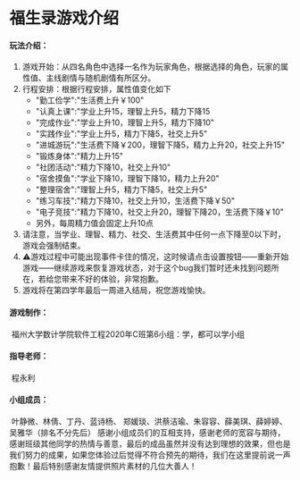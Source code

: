 # 福生录游戏介绍

#### 玩法介绍：

1. 游戏开始：从四名角色中选择一名作为玩家角色，根据选择的角色，玩家的属性值、主线剧情与随机剧情有所区分。
2. 行程安排：根据行程安排，属性值变化如下
   - "勤工俭学":"生活费上升￥100"
   - "认真上课":"学业上升15，理智上升5，精力下降15
   - "完成作业":"学业上升10，理智上升5，精力下降10"
   - "实践作业":"学业上升5，精力下降5，社交上升5"
   - "进城游玩":"生活费下降￥200，理智下降5，精力上升20，社交上升15"
   - "锻炼身体":"精力上升15"
   - "社团活动":"精力下降10，社交上升10"
   - "宿舍摸鱼":"学业下降10，理智下降10，精力上升20"
   - "整理宿舍":"理智上升5，精力下降5，社交上升5"
   - "练习车技":"精力下降10，社交上升10，生活费下降￥50"
   - "电子竞技":"精力下降10，社交上升20，理智下降20，生活费下降￥10"
   - 另外，每周精力值会固定上升10点
3. 请注意，当学业、理智、精力、社交、生活费其中任何一点下降至0以下时，游戏会强制结束。
4. ⚠游戏过程中可能出现事件卡住的情况，这时候请点击设置按钮——重新开始游戏——继续游戏来恢复游戏状态，对于这个bug我们暂时还未找到问题所在，若给您带来不好的体验，非常抱歉。
5. 游戏将在第四学年最后一周进入结局，祝您游戏愉快。

#### 游戏制作：

​		福州大学数计学院软件工程2020年C班第6小组：学，都可以学小组

#### 指导老师：

​		程永利

#### 小组成员：

​		叶静微、林倩、丁丹、蓝诗杨、 郑媛琰、洪蔡洁瑜、朱容容、薛美琪、薛婷婷、吴雅华（排名不分先后）
​		感谢小组成员们的互相支持，感谢老师的宽容与期待，感谢班级其他同学的热情与善意，最后的成品虽然并没有达到理想的效果，但也是我们努力的成果，如果您体验过后觉得不符合预先的期待，我们在这里提前说一声抱歉！
​		最后特别感谢友情提供照片素材的几位大善人！